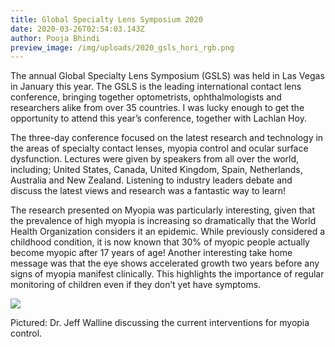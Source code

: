 ```yaml
---
title: Global Specialty Lens Symposium 2020
date: 2020-03-26T02:54:03.143Z
author: Pooja Bhindi
preview_image: /img/uploads/2020_gsls_hori_rgb.png
---
```

The annual Global Specialty Lens Symposium (GSLS) was held in Las Vegas in January this year. The GSLS is the leading international contact lens conference, bringing together optometrists, ophthalmologists and researchers alike from over 35 countries. I was lucky enough to get the opportunity to attend this year’s conference, together with Lachlan Hoy.

The three-day conference focused on the latest research and technology in the areas of specialty contact lenses, myopia control and ocular surface dysfunction. Lectures were given by speakers from all over the world, including; United States, Canada, United Kingdom, Spain, Netherlands, Australia and New Zealand. Listening to industry leaders debate and discuss the latest views and research was a fantastic way to learn!

The research presented on Myopia was particularly interesting, given that the prevalence of high myopia is increasing so dramatically that the World Health Organization considers it an epidemic. While previously considered a childhood condition, it is now known that 30% of myopic people actually become myopic after 17 years of age! Another interesting take home message was that the eye shows accelerated growth two years before any signs of myopia manifest clinically. This highlights the importance of regular monitoring of children even if they don’t yet have symptoms.

![](/img/uploads/image.png)

Pictured: Dr. Jeff Walline discussing the current interventions for myopia control.